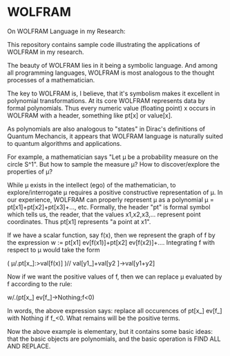 # WOLFRAM
On WOLFRAM Language in my Research:

This repository contains sample code illustrating the applications of WOLFRAM in my research.

The beauty of WOLFRAM lies in it being a symbolic language. 
And among all programming languages, WOLFRAM is most analogous to the thought processes of a mathematician.

The key to WOLFRAM is, I believe, that it's symbolism makes it excellent in polynomial transformations. 
At its core WOLFRAM represents data by formal polynomials. 
Thus every numeric value (floating point) x occurs in WOLFRAM with a header, something like pt[x] or value[x]. 

As polynomials are also analogous to "states" in Dirac's definitions of Quantum Mechancis, it appears that WOLFRAM language is naturally
suited to quantum algorithms and applications.

For example, a mathematician says "Let μ be a probability measure on the circle S^1". 
But how to sample the measure μ? How to discover/explore the properties of μ?

While μ exists in the intellect (ego) of the mathematician, to explore/interrogate μ requires a positive constructive representation of μ.
In our experience, WOLFRAM can properly represent μ as a polynomial μ = pt[x1]+pt[x2]+pt[x3]+..., etc. 
Formally, the header "pt" is formal symbol which tells us, the reader, that the values x1,x2,x3,... represent point coordinates.
Thus pt[x1] represents "a point at x1".

If we have a scalar function, say f(x), then we represent the graph of f by the expression w := pt[x1] ev[f(x1)]+pt[x2] ev[f(x2)]+....
Integrating f with respect to μ would take the form 

(
μ/.pt[x_]:>val[f(x)]
)// val[y1_]+val[y2 ]->val[y1+y2]

Now if we want the positive values of f, then we can replace μ evaluated by f according to the rule:

w/.(pt[x_] ev[f_]->Nothing;f<0)

In words, the above expression says: replace all occurences of pt[x_] ev[f_] with Nothing if f_<0. What remains will be the positive terms.

Now the above example is elementary, but it contains some basic ideas: that the basic objects are polynomials, and the basic operation is FIND ALL AND REPLACE.

